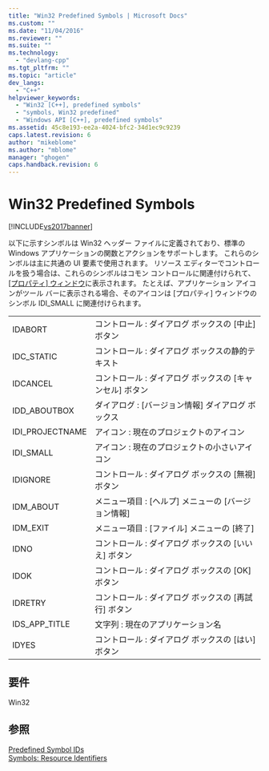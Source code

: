 ```yaml
---
title: "Win32 Predefined Symbols | Microsoft Docs"
ms.custom: ""
ms.date: "11/04/2016"
ms.reviewer: ""
ms.suite: ""
ms.technology: 
  - "devlang-cpp"
ms.tgt_pltfrm: ""
ms.topic: "article"
dev_langs: 
  - "C++"
helpviewer_keywords: 
  - "Win32 [C++], predefined symbols"
  - "symbols, Win32 predefined"
  - "Windows API [C++], predefined symbols"
ms.assetid: 45c8e193-ee2a-4024-bfc2-34d1ec9c9239
caps.latest.revision: 6
author: "mikeblome"
ms.author: "mblome"
manager: "ghogen"
caps.handback.revision: 6
---
```

# Win32 Predefined Symbols
[!INCLUDE[vs2017banner](../assembler/inline/includes/vs2017banner.md)]

以下に示すシンボルは Win32 ヘッダー ファイルに定義されており、標準の Windows アプリケーションの関数とアクションをサポートします。  これらのシンボルは主に共通の UI 要素で使用されます。  リソース エディターでコントロールを扱う場合は、これらのシンボルはコモン コントロールに関連付けられて、[&#91;プロパティ&#93; ウィンドウ](../Topic/Properties%20Window.md)に表示されます。  たとえば、アプリケーション アイコンがツール バーに表示される場合、そのアイコンは \[プロパティ\] ウィンドウのシンボル IDI\_SMALL に関連付けられます。  
  
|||  
|-|-|  
|IDABORT|コントロール : ダイアログ ボックスの \[中止\] ボタン|  
|IDC\_STATIC|コントロール : ダイアログ ボックスの静的テキスト|  
|IDCANCEL|コントロール : ダイアログ ボックスの \[キャンセル\] ボタン|  
|IDD\_ABOUTBOX|ダイアログ : \[バージョン情報\] ダイアログ ボックス|  
|IDI\_PROJECTNAME|アイコン : 現在のプロジェクトのアイコン|  
|IDI\_SMALL|アイコン : 現在のプロジェクトの小さいアイコン|  
|IDIGNORE|コントロール : ダイアログ ボックスの \[無視\] ボタン|  
|IDM\_ABOUT|メニュー項目 : \[ヘルプ\] メニューの \[バージョン情報\]|  
|IDM\_EXIT|メニュー項目 : \[ファイル\] メニューの \[終了\]|  
|IDNO|コントロール : ダイアログ ボックスの \[いいえ\] ボタン|  
|IDOK|コントロール : ダイアログ ボックスの \[OK\] ボタン|  
|IDRETRY|コントロール : ダイアログ ボックスの \[再試行\] ボタン|  
|IDS\_APP\_TITLE|文字列 : 現在のアプリケーション名|  
|IDYES|コントロール : ダイアログ ボックスの \[はい\] ボタン|  
  
## 要件  
 Win32  
  
## 参照  
 [Predefined Symbol IDs](../windows/predefined-symbol-ids.md)   
 [Symbols: Resource Identifiers](../mfc/symbols-resource-identifiers.md)